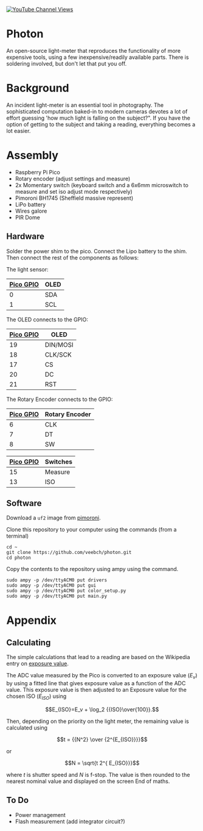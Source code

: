 [![YouTube Channel Views](https://img.shields.io/youtube/channel/views/UCz5BOU9J9pB_O0B8-rDjCWQ?label=YouTube&style=social)](https://www.youtube.com/channel/UCz5BOU9J9pB_O0B8-rDjCWQ)

# Photon

An open-source light-meter that reproduces the functionality of more expensive tools, using a few inexpensive/readily available parts. There is soldering involved, but don't let that put you off.

# Background

An incident light-meter is an essential tool in photography. The sophisticated computation baked-in to modern cameras devotes a lot of effort guessing 'how much light is falling on the subject?". If you have the option of getting to the subject and taking a reading, everything becomes a lot easier. 

# Assembly
- Raspberry Pi Pico                     
- Rotary encoder              (adjust settings and measure)
- 2x Momentary switch         (keyboard switch and a 6x6mm microswitch to measure and set iso adjust mode respectively)
- Pimoroni BH1745             (Sheffield massive represent)
- LiPo battery
- Wires galore
- PIR Dome

## Hardware

Solder the power shim to the pico. Connect the Lipo battery to the shim. Then connect the rest of the components as follows:

The light sensor:

| [Pico GPIO](https://www.elektronik-kompendium.de/sites/raspberry-pi/bilder/raspberry-pi-pico-gpio.png) | OLED |
|-----------|------|
|   0       | SDA  |
|   1      | SCL  |


The OLED connects to the GPIO:

| [Pico GPIO](https://www.elektronik-kompendium.de/sites/raspberry-pi/bilder/raspberry-pi-pico-gpio.png) | OLED |
|-----------|------|
|   19       | DIN/MOSI  |
|   18      | CLK/SCK  |
|   17      | CS  |
|   20       | DC  |
|   21      | RST  |


The Rotary Encoder connects to the GPIO:

| [Pico GPIO](https://www.elektronik-kompendium.de/sites/raspberry-pi/bilder/raspberry-pi-pico-gpio.png) | Rotary Encoder |
|-----------|----------------|
|   6       | CLK            |
|   7        | DT             |
|   8       | SW             |


| [Pico GPIO](https://www.elektronik-kompendium.de/sites/raspberry-pi/bilder/raspberry-pi-pico-gpio.png) | Switches |
|-----------|----------------|
|   15       |       Measure      |
|   13       |       ISO     |



## Software

Download a `uf2` image from [pimoroni](https://github.com/pimoroni/pimoroni-pico/releases). 

Clone this repository to your computer using the commands (from a terminal)

```
cd ~
git clone https://github.com/veebch/photon.git
cd photon
```

Copy the contents to the repository using ampy using the command.
```
sudo ampy -p /dev/ttyACM0 put drivers
sudo ampy -p /dev/ttyACM0 put gui
sudo ampy -p /dev/ttyACM0 put color_setup.py
sudo ampy -p /dev/ttyACM0 put main.py
```

# Appendix
## Calculating

The simple calculations that lead to a reading are based on the Wikipedia entry on [exposure value](https://en.wikipedia.org/wiki/Exposure_value).

The ADC value measured by the Pico is converted to an exposure value ($E_v$) by using a fitted line that gives exposure value as a function of the ADC value. This exposure value is then adjusted to an Exposure value for the chosen ISO ($E_{ISO}$) using

$$E_{ISO}=E_v + \log_2 {{ISO}\over{100}}.$$

Then, depending on the priority on the light meter, the remaining value is calculated using

$$t = {{N^2} \over {2^{E_{ISO}}}}$$  

or

$$N = \sqrt{t 2^{ E_{ISO}}}$$

where $t$ is shutter speed and $N$ is f-stop. The value is then rounded to the nearest nominal value and displayed on the screen End of maths.


## To Do

- Power management
- Flash measurement (add integrator circuit?)
